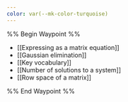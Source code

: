 ```yaml
---
color: var(--mk-color-turquoise)
---
```

%% Begin Waypoint %%
- [[Expressing as a matrix equation]]
- [[Gaussian elimination]]
- [[Key vocabulary]]
- [[Number of solutions to a system]]
- [[Row space of a matrix]]

%% End Waypoint %%
